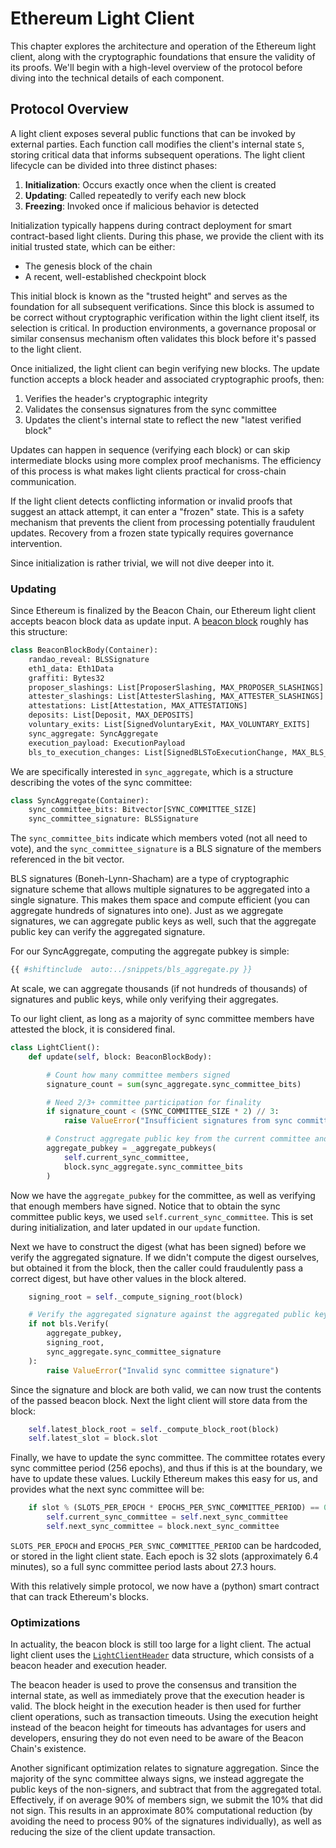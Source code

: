# Ethereum Light Client

This chapter explores the architecture and operation of the Ethereum light client, along with the cryptographic foundations that ensure the validity of its proofs. We'll begin with a high-level overview of the protocol before diving into the technical details of each component.

## Protocol Overview

A light client exposes several public functions that can be invoked by external parties. Each function call modifies the client's internal state `S`, storing critical data that informs subsequent operations. The light client lifecycle can be divided into three distinct phases:

1. **Initialization**: Occurs exactly once when the client is created
1. **Updating**: Called repeatedly to verify each new block
1. **Freezing**: Invoked once if malicious behavior is detected

Initialization typically happens during contract deployment for smart contract-based light clients. During this phase, we provide the client with its initial trusted state, which can be either:

- The genesis block of the chain
- A recent, well-established checkpoint block

This initial block is known as the "trusted height" and serves as the foundation for all subsequent verifications. Since this block is assumed to be correct without cryptographic verification within the light client itself, its selection is critical. In production environments, a governance proposal or similar consensus mechanism often validates this block before it's passed to the light client.

Once initialized, the light client can begin verifying new blocks. The update function accepts a block header and associated cryptographic proofs, then:

1. Verifies the header's cryptographic integrity
1. Validates the consensus signatures from the sync committee
1. Updates the client's internal state to reflect the new "latest verified block"

Updates can happen in sequence (verifying each block) or can skip intermediate blocks using more complex proof mechanisms. The efficiency of this process is what makes light clients practical for cross-chain communication.

If the light client detects conflicting information or invalid proofs that suggest an attack attempt, it can enter a "frozen" state. This is a safety mechanism that prevents the client from processing potentially fraudulent updates. Recovery from a frozen state typically requires governance intervention.

Since initialization is rather trivial, we will not dive deeper into it.

### Updating

Since Ethereum is finalized by the Beacon Chain, our Ethereum light client accepts beacon block data as update input. A [beacon block](https://eth2book.info/capella/part3/containers/blocks/#beacon-blocks) roughly has this structure:

```python
class BeaconBlockBody(Container):
    randao_reveal: BLSSignature
    eth1_data: Eth1Data
    graffiti: Bytes32
    proposer_slashings: List[ProposerSlashing, MAX_PROPOSER_SLASHINGS]
    attester_slashings: List[AttesterSlashing, MAX_ATTESTER_SLASHINGS]
    attestations: List[Attestation, MAX_ATTESTATIONS]
    deposits: List[Deposit, MAX_DEPOSITS]
    voluntary_exits: List[SignedVoluntaryExit, MAX_VOLUNTARY_EXITS]
    sync_aggregate: SyncAggregate
    execution_payload: ExecutionPayload
    bls_to_execution_changes: List[SignedBLSToExecutionChange, MAX_BLS_TO_EXECUTION_CHANGES]
```

We are specifically interested in `sync_aggregate`, which is a structure describing the votes of the sync committee:

```python
class SyncAggregate(Container):
    sync_committee_bits: Bitvector[SYNC_COMMITTEE_SIZE]
    sync_committee_signature: BLSSignature
```

The `sync_committee_bits` indicate which members voted (not all need to vote), and the `sync_committee_signature` is a BLS signature of the members referenced in the bit vector.

BLS signatures (Boneh-Lynn-Shacham) are a type of cryptographic signature scheme that allows multiple signatures to be aggregated into a single signature. This makes them space and compute efficient (you can aggregate hundreds of signatures into one). Just as we aggregate signatures, we can aggregate public keys as well, such that the aggregate public key can verify the aggregated signature.

For our SyncAggregate, computing the aggregate pubkey is simple:

```python
{{ #shiftinclude  auto:../snippets/bls_aggregate.py }}
```

At scale, we can aggregate thousands (if not hundreds of thousands) of signatures and public keys, while only verifying their aggregates.

To our light client, as long as a majority of sync committee members have attested the block, it is considered final.

```python
class LightClient():
    def update(self, block: BeaconBlockBody):

        # Count how many committee members signed
        signature_count = sum(sync_aggregate.sync_committee_bits)

        # Need 2/3+ committee participation for finality
        if signature_count < (SYNC_COMMITTEE_SIZE * 2) // 3:
            raise ValueError("Insufficient signatures from sync committee")

        # Construct aggregate public key from the current committee and bit vector
        aggregate_pubkey = _aggregate_pubkeys(
            self.current_sync_committee,
            block.sync_aggregate.sync_committee_bits
        )
```

Now we have the `aggregate_pubkey` for the committee, as well as verifying that enough members have signed. Notice that to obtain the sync committee public keys, we used `self.current_sync_committee`. This is set during initialization, and later updated in our `update` function.

Next we have to construct the digest (what has been signed) before we verify the aggregated signature. If we didn't compute the digest ourselves, but obtained it from the block, then the caller could fraudulently pass a correct digest, but have other values in the block altered.

```python
    signing_root = self._compute_signing_root(block)

    # Verify the aggregated signature against the aggregated public key
    if not bls.Verify(
        aggregate_pubkey,
        signing_root,
        sync_aggregate.sync_committee_signature
    ):
        raise ValueError("Invalid sync committee signature")
```

Since the signature and block are both valid, we can now trust the contents of the passed beacon block. Next the light client will store data from the block:

```python
    self.latest_block_root = self._compute_block_root(block)
    self.latest_slot = block.slot
```

Finally, we have to update the sync committee. The committee rotates every sync committee period (256 epochs), and thus if this is at the boundary, we have to update these values. Luckily Ethereum makes this easy for us, and provides what the next sync committee will be:

```python
    if slot % (SLOTS_PER_EPOCH * EPOCHS_PER_SYNC_COMMITTEE_PERIOD) == 0:
        self.current_sync_committee = self.next_sync_committee
        self.next_sync_committee = block.next_sync_committee
```

`SLOTS_PER_EPOCH` and `EPOCHS_PER_SYNC_COMMITTEE_PERIOD` can be hardcoded, or stored in the light client state. Each epoch is 32 slots (approximately 6.4 minutes), so a full sync committee period lasts about 27.3 hours.

With this relatively simple protocol, we now have a (python) smart contract that can track Ethereum's blocks.

### Optimizations

In actuality, the beacon block is still too large for a light client. The actual light client uses the [`LightClientHeader`](https://github.com/unionlabs/union/blob/cfe862e6dacf5474925110504891fa4120e747f6/lib/beacon-api-types/src/deneb/light_client_header.rs#L16C12-L16C29) data structure, which consists of a beacon header and execution header.

The beacon header is used to prove the consensus and transition the internal state, as well as immediately prove that the execution header is valid. The block height in the execution header is then used for further client operations, such as transaction timeouts. Using the execution height instead of the beacon height for timeouts has advantages for users and developers, ensuring they do not even need to be aware of the Beacon Chain's existence.

Another significant optimization relates to signature aggregation. Since the majority of the sync committee always signs, we instead aggregate the public keys of the non-signers, and subtract that from the aggregated total. Effectively, if on average 90% of members sign, we submit the 10% that did not sign. This results in an approximate 80% computational reduction (by avoiding the need to process 90% of the signatures individually), as well as reducing the size of the client update transaction.
